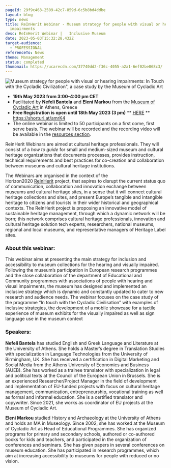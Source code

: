 ```yaml
---
pageId: 29f9c463-2509-42c7-859d-6c5b8bd4ddbe
layout: blog
type: news
title: ReInHerit Webinar - Museum strategy for people with visual or hearing
  impairments
desc: ReInHerit Webinar |   Inclusive Museum
date: 2023-05-03T15:32:28.432Z
target-audience:
  - PROFESSIONAL
referenceTo: News
theme: Management
status: completed
thumbnail: https://ucarecdn.com/37740dd2-f36c-4055-a2a1-6ef02be068c3/
---
```

![Museum strategy for people with visual or hearing impairments: In Touch with the Cycladic Civilization", a case study by the Museum of Cycladic Art ](https://ucarecdn.com/cddc9baa-1207-408c-9247-31a5444a8135/ "Museum strategy for people with visual or hearing impairments: In Touch with the Cycladic Civilization\", a case study by the Museum of Cycladic Art ")

* **19th May 2023 from 3:00-4:00 pm CET**
* Facilitated by **Nefeli Bantela** and **Eleni Markou** from the [Museum of Cycladic Art](https://cycladic.gr/en) in Athens, Greece
* **Free Registration is open until 18th May 2023 (3 pm)** \*\* [HERE](https://docs.google.com/forms/d/e/1FAIpQLSdjbvB_xGabSJQPkivzWCb5FBcMAZE5l8sROV5OT-9IDA1pjA/viewform) \*\*\
  <https://shorturl.at/amrK4>
* The online webinar is limited to 50 participants on a first come, first serve basis. The webinar will be recorded and the recording video will be available in the [resources section](https://reinherit-hub.eu/webinars).

ReinHerit Webinars are aimed at cultural heritage professionals. They will consist of a *how to guide* for small and medium-sized museum and cultural heritage organizations that documents processes, provides instruction, technical requirements and best practices for co-creation and collaboration between museums and cultural heritage institutions.

The Webinars are organised in the context of the  Horizon2020 [ReInHerit](https://www.reinherit.eu) project, that aspires to disrupt the current status quo of communication, collaboration and innovation exchange between museums and cultural heritage sites, in a sense that it will connect cultural heritage collections and sites, and present Europe’s tangible and intangible heritage to citizens and tourists in their wider historical and geographical contexts. The ReInHerit project is proposing an innovative model of sustainable heritage management, through which a dynamic network will be born; this network comprises cultural heritage professionals, innovation and cultural heritage solution tech experts, researchers, national museums, regional and local museums, and representative managers of Heritage Label sites. 

### About this webinar:

This webinar aims at presenting the main strategy for inclusion and accessibility to museum collections for the hearing and visually impaired. Following the museum’s participation in European research programmes and the close collaboration of the department of Educational and Community programmes with associations of people with hearing and visual impairments, the museum has designed and implemented an inclusive strategy which is dynamic and constantly updated to cater to new research and audience needs. The webinar focuses on the case study of the programme “In touch with the Cycladic Civilisation” with examples of inclusive strategies, the development of a mobile showcase for a tactile experience of museum exhibits for the visually impaired as well as sign language use in the museum context

### Speakers:

**Nefeli Bantela** has studied English and Greek Language and Literature at the University of Athens. She holds a Master’s degree in Translation Studies with specialization in Language Technologies from the University of Birmingham, UK. She has received a certification in Digital Marketing and Social Media from the Athens University of Economics and Business (AUEB). She has worked as a trainee translator with specialization in legal and political texts at the Council of the European Union in Brussels. She is an experienced Researcher/Project Manager in the field of development and implementation of EU-funded projects with focus on cultural heritage management, communication, entrepreneurship, vocational training as well as formal and informal education. She is a certified translator and copywriter. Since 2021, she works as coordinator of EU projects at the Museum of Cycladic Art. 

**Eleni Markou** studied History and Archaeology at the University of Athens and holds an MA in Museology. Since 2002, she has worked at the Museum of Cycladic Art as Head of Educational Programmes. She has organized programs for primary and secondary schools, authored or co-authored books for kids and teachers, and participated in the organization of conferences and seminars. She has given papers in several conferences on museum education. She has participated in research programmes, which aim at increasing accessibility to museums for people with reduced or no vision.